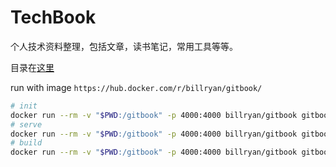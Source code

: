 # TechBook

个人技术资料整理，包括文章，读书笔记，常用工具等等。

目录在[这里](SUMMARY.md)

run with image `https://hub.docker.com/r/billryan/gitbook/`
```sh
# init
docker run --rm -v "$PWD:/gitbook" -p 4000:4000 billryan/gitbook gitbook init
# serve
docker run --rm -v "$PWD:/gitbook" -p 4000:4000 billryan/gitbook gitbook serve
# build
docker run --rm -v "$PWD:/gitbook" -p 4000:4000 billryan/gitbook gitbook build
```

